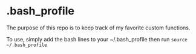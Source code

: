 # .bash_profile
The purpose of this repo is to keep track of my favorite custom functions. 

To use, simply add the bash lines to your ~/.bash_profile then run `source ~/.bash_profile`
